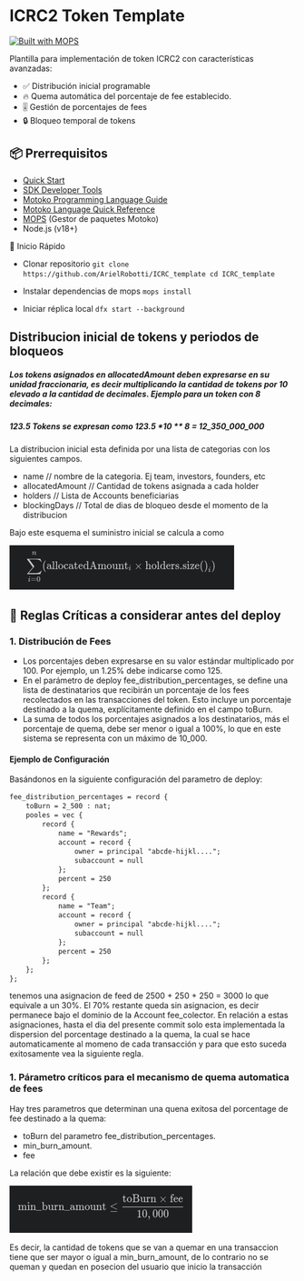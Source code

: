 # ICRC2 Token Template 

[![Built with MOPS](https://img.shields.io/badge/Built_with-MOPS-FFA000?style=flat-square)](https://mops.one)

Plantilla para implementación de token ICRC2 con características avanzadas:
- ✅ Distribución inicial programable
- 🔥 Quema automática del porcentaje de fee establecido.
- 🎚️ Gestión de porcentajes de fees
- 🔒 Bloqueo temporal de tokens

## 📦 Prerrequisitos
- [Quick Start](https://internetcomputer.org/docs/current/developer-docs/setup/deploy-locally)
- [SDK Developer Tools](https://internetcomputer.org/docs/current/developer-docs/setup/install)
- [Motoko Programming Language Guide](https://internetcomputer.org/docs/current/motoko/main/motoko)
- [Motoko Language Quick Reference](https://internetcomputer.org/docs/current/motoko/main/language-manual)
- [MOPS](https://docs.mops.one/quick-start) (Gestor de paquetes Motoko)
- Node.js (v18+)


🚀 Inicio Rápido

+ Clonar repositorio
` git clone https://github.com/ArielRobotti/ICRC_template
cd ICRC_template  `
+ Instalar dependencias de mops
`mops install`

+ Iniciar réplica local
`dfx start --background`

## Distribucion inicial de tokens y periodos de bloqueos
##### Los tokens asignados en allocatedAmount deben expresarse en su unidad fraccionaria, es decir multiplicando la cantidad de tokens por 10 elevado a la cantidad de decimales. Ejemplo para un token con 8 decimales: 
##### 123.5 Tokens se expresan como 123.5 *10 ** 8 = 12_350_000_000
La distribucion inicial esta definida por una lista de categorias con los siguientes campos. 
+ name // nombre de la categoria. Ej team, investors, founders, etc
+ allocatedAmount // Cantidad de tokens asignada a cada holder
+ holders  // Lista de Accounts beneficiarias
+ blockingDays // Total de dias de bloqueo desde el momento de la distribucion

Bajo este esquema el suministro inicial se calcula a como


![alt text](image.png)


## 🛑 Reglas Críticas a considerar antes del deploy
### 1. Distribución de Fees
+ Los porcentajes deben expresarse en su valor estándar multiplicado por 100. Por ejemplo, un 1.25% debe indicarse como 125.
+ En el parámetro de deploy fee_distribution_percentages, se define una lista de destinatarios que recibirán un porcentaje de los fees recolectados en las transacciones del token. Esto incluye un porcentaje destinado a la quema, explícitamente definido en el campo toBurn.
+ La suma de todos los porcentajes asignados a los destinatarios, más el porcentaje de quema, debe ser menor o igual a 100%, lo que en este sistema se representa con un máximo de 10_000.

#### Ejemplo de Configuración
Basándonos en la siguiente configuración del parametro de deploy:

```
fee_distribution_percentages = record {
    toBurn = 2_500 : nat;
    pooles = vec {
        record { 
            name = "Rewards";  
            account = record {
                owner = principal "abcde-hijkl...."; 
                subaccount = null
            }; 
            percent = 250 
        };
        record { 
            name = "Team";  
            account = record {
                owner = principal "abcde-hijkl...."; 
                subaccount = null
            }; 
            percent = 250 
        };
    };
};
```
tenemos una asignacion de feed de 2500 + 250 + 250 = 3000 lo que equivale a un 30%. El 70% restante queda sin asignacion, es decir permanece bajo el dominio de la Account fee_colector. 
En relación a estas asignaciones, hasta el dia del presente commit solo esta implementada la dispersion del porcentage destinado a la quema, la cual se hace automaticamente al momeno de cada transacción y para que esto suceda exitosamente vea la siguiente regla.

### 1. Párametro críticos para el mecanismo de quema automatica de fees

Hay tres parametros que determinan una quena exitosa del porcentage de fee destinado a la quema:

+ toBurn del parametro fee_distribution_percentages.
+ min_burn_amount.
+ fee

La relación que debe existir es la siguiente:

![alt text](image-1.png)

Es decir, la cantidad de tokens que se van a quemar en una transaccion tiene que ser mayor o igual a min_burn_amount, de lo contrario no se queman y quedan en posecion del usuario que inicio la transacción